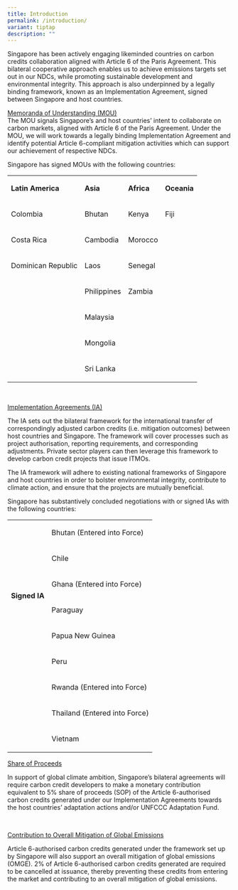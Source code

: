 ```yaml
---
title: Introduction
permalink: /introduction/
variant: tiptap
description: ""
---
```

<p>Singapore has been actively engaging likeminded countries on carbon credits
collaboration aligned with Article 6 of the Paris Agreement. This bilateral
cooperative approach enables us to achieve emissions targets set out in
our NDCs, while promoting sustainable development and environmental integrity.
This approach is also underpinned by a legally binding framework, known
as an Implementation Agreement, signed between Singapore and host countries.</p>
<p></p>
<p><u>Memoranda of Understanding (MOU)<br></u>The MOU signals Singapore’s
and host countries’ intent to collaborate on carbon markets, aligned with
Article 6 of the Paris Agreement. Under the MOU, we will work towards a
legally binding Implementation Agreement and identify potential Article
6-compliant mitigation activities which can support our achievement of
respective NDCs.</p>
<p>Singapore has signed MOUs with the following countries:</p>
<table style="minWidth: 100px">
<colgroup>
<col>
<col>
<col>
<col>
</colgroup>
<tbody>
<tr>
<td rowspan="1" colspan="1">
<p><strong>Latin America</strong>
</p>
</td>
<td rowspan="1" colspan="1">
<p><strong>Asia</strong>
</p>
</td>
<td rowspan="1" colspan="1">
<p><strong>Africa</strong>
</p>
</td>
<td rowspan="1" colspan="1">
<p><strong>Oceania</strong>
</p>
</td>
</tr>
<tr>
<td rowspan="1" colspan="1">
<p>Colombia</p>
</td>
<td rowspan="1" colspan="1">
<p>Bhutan</p>
</td>
<td rowspan="1" colspan="1">
<p>Kenya</p>
</td>
<td rowspan="1" colspan="1">
<p>Fiji</p>
</td>
</tr>
<tr>
<td rowspan="1" colspan="1">
<p>Costa Rica</p>
</td>
<td rowspan="1" colspan="1">
<p>Cambodia</p>
</td>
<td rowspan="1" colspan="1">
<p>Morocco</p>
</td>
<td rowspan="1" colspan="1">
<p>&nbsp;</p>
</td>
</tr>
<tr>
<td rowspan="1" colspan="1">
<p>Dominican Republic</p>
</td>
<td rowspan="1" colspan="1">
<p>Laos</p>
</td>
<td rowspan="1" colspan="1">
<p>Senegal</p>
</td>
<td rowspan="1" colspan="1">
<p>&nbsp;</p>
</td>
</tr>
<tr>
<td rowspan="1" colspan="1">
<p>&nbsp;</p>
</td>
<td rowspan="1" colspan="1">
<p>Philippines</p>
</td>
<td rowspan="1" colspan="1">
<p>Zambia</p>
</td>
<td rowspan="1" colspan="1">
<p>&nbsp;</p>
</td>
</tr>
<tr>
<td rowspan="1" colspan="1">
<p>&nbsp;</p>
</td>
<td rowspan="1" colspan="1">
<p>Malaysia</p>
</td>
<td rowspan="1" colspan="1">
<p>&nbsp;</p>
</td>
<td rowspan="1" colspan="1">
<p>&nbsp;</p>
</td>
</tr>
<tr>
<td rowspan="1" colspan="1">
<p>&nbsp;</p>
</td>
<td rowspan="1" colspan="1">
<p>Mongolia</p>
</td>
<td rowspan="1" colspan="1">
<p>&nbsp;</p>
</td>
<td rowspan="1" colspan="1">
<p>&nbsp;</p>
</td>
</tr>
<tr>
<td rowspan="1" colspan="1">
<p>&nbsp;</p>
</td>
<td rowspan="1" colspan="1">
<p>Sri Lanka</p>
</td>
<td rowspan="1" colspan="1">
<p>&nbsp;</p>
</td>
<td rowspan="1" colspan="1">
<p>&nbsp;</p>
</td>
</tr>
</tbody>
</table>
<p>&nbsp;</p>
<p><u>Implementation Agreements (IA)</u>
</p>
<p>The IA sets out the bilateral framework for the international transfer
of correspondingly adjusted carbon credits (i.e. mitigation outcomes) between
host countries and Singapore. The framework will cover processes such as
project authorisation, reporting requirements, and corresponding adjustments.
Private sector players can then leverage this framework to develop carbon
credit projects that issue ITMOs.</p>
<p>The IA framework will adhere to existing national frameworks of Singapore
and host countries in order to bolster environmental integrity, contribute
to climate action, and ensure that the projects are mutually beneficial.</p>
<p>Singapore has substantively concluded negotiations with or signed IAs
with the following countries:</p>
<table style="minWidth: 50px">
<colgroup>
<col>
<col>
</colgroup>
<tbody>
<tr>
<td rowspan="9" colspan="1">
<p><strong>Signed IA</strong>
</p>
<p><em>&nbsp;</em>
</p>
<p>&nbsp;</p>
<p>&nbsp;</p>
<p>&nbsp;</p>
<p><strong>&nbsp;</strong>
</p>
</td>
<td rowspan="1" colspan="1">
<p>Bhutan (Entered into Force)</p>
</td>
</tr>
<tr>
<td rowspan="1" colspan="1">
<p>Chile</p>
</td>
</tr>
<tr>
<td rowspan="1" colspan="1">
<p>Ghana (Entered into Force)</p>
</td>
</tr>
<tr>
<td rowspan="1" colspan="1">
<p>Paraguay</p>
</td>
</tr>
<tr>
<td rowspan="1" colspan="1">
<p>Papua New Guinea</p>
</td>
</tr>
<tr>
<td rowspan="1" colspan="1">
<p>Peru</p>
</td>
</tr>
<tr>
<td rowspan="1" colspan="1">
<p>Rwanda (Entered into Force)</p>
</td>
</tr>
<tr>
<td rowspan="1" colspan="1">
<p>Thailand (Entered into Force)</p>
</td>
</tr>
<tr>
<td rowspan="1" colspan="1">
<p>Vietnam</p>
</td>
</tr>
</tbody>
</table>
<p></p>
<p><u>Share of Proceeds</u>
</p>
<p>In support of global climate ambition, Singapore’s bilateral agreements
will require carbon credit developers to make a monetary contribution equivalent
to 5% share of proceeds (SOP) of the Article 6-authorised carbon credits
generated under our Implementation Agreements towards the host countries’
adaptation actions and/or UNFCCC Adaptation Fund.&nbsp;</p>
<p>&nbsp;</p>
<p><u>Contribution to Overall Mitigation of Global Emissions</u>
</p>
<p>Article 6-authorised carbon credits generated under the framework set
up by Singapore will also support an overall mitigation of global emissions
(OMGE). 2% of Article 6-authorised carbon credits generated are required
to be cancelled at issuance, thereby preventing these credits from entering
the market and contributing to an overall mitigation of global emissions.</p>